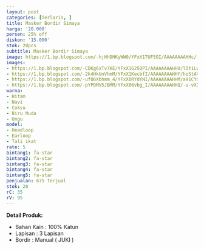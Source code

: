 ```yaml
---
layout: post
categories: [Terlaris, ]
title: Masker Bordir Simaya
harga: '20.000'
persen: 25% off
diskon: '15.000'
stok: 20pcs
subtitle: Masker Bordir Simaya
image: https://1.bp.blogspot.com/-hjHhDHKyWW0/YFxX1TUF5OI/AAAAAAAAHHc/-u1BtbsgT0Qkkp1xDrs3xEgBo24-Qe-sgCLcBGAsYHQ/s320/utama.jpg
images:
- https://1.bp.blogspot.com/-CDKg6xTv7KE/YFxX1G25QPI/AAAAAAAAHHU/lIt1LwAXVY42NgXL1B3BTEGiVzneYznNACLcBGAsYHQ/s320/simaya-ungu.jpg
- https://1.bp.blogspot.com/-2k4HkUnVhmM/YFxX1KecbfI/AAAAAAAAHHY/hoStAV9HI-gLKZo_AzHvpznTTMk7gRN-gCLcBGAsYHQ/s320/simaya-navi.jpg
- https://1.bp.blogspot.com/-ufQ6Xbhmm_4/YFxX0RYdYNI/AAAAAAAAHHM/a91CYmbpz4QFtOCscTFtETQH6TGiLYxSwCLcBGAsYHQ/s320/simaya-coksu.jpg
- https://1.bp.blogspot.com/-pYPDMV5JBMM/YFxX06vbg_I/AAAAAAAAHHQ/-u-vX342NQA6NWPz-c7_OtP-ViBbrqMogCLcBGAsYHQ/s320/simaya-hitam.jpeg
warna:
- Hitam
- Navi
- Coksu
- Biru Muda
- Ungu
model:
- Headloop
- Earloop
- Tali ikat
rate: 5
bintang1: fa-star
bintang2: fa-star
bintang3: fa-star
bintang4: fa-star
bintang5: fa-star
penjualan: 675 Terjual
stok: 20
rC: 35
rV: 95
---
```



<b>Detail Produk:</b>
<ul>
<li>Bahan Kain : 100% Katun</li>
<li>Lapisan : 3 Lapisan</li>
<li>Bordir : Manual ( JUKI )</li>
</ul>
